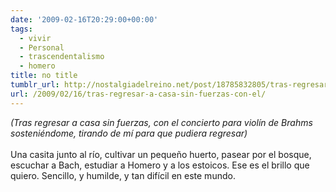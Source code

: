 ```yaml
---
date: '2009-02-16T20:29:00+00:00'
tags:
  - vivir
  - Personal
  - trascendentalismo
  - homero
title: no title
tumblr_url: http://nostalgiadelreino.net/post/18785832805/tras-regresar-a-casa-sin-fuerzas-con-el
url: /2009/02/16/tras-regresar-a-casa-sin-fuerzas-con-el/
---
```


<p><em>(Tras regresar a casa sin fuerzas, con el concierto para violín de Brahms sosteniéndome, tirando de mí para que pudiera regresar)</em><br/><br/>Una casita junto al río, cultivar un pequeño huerto, pasear por el bosque, escuchar a Bach, estudiar a Homero y a los estoicos. Ese es el brillo que quiero. Sencillo, y humilde, y tan difícil en este mundo.</p>
<div class="blogger-post-footer"><img alt="" height="1" src="https://blogger.googleusercontent.com/tracker/1180118427259117074-4963046394634359216?l=nostalgiadelreino.blogspot.com" width="1"/></div>